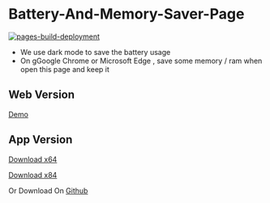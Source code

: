 # Battery-And-Memory-Saver-Page

[![pages-build-deployment](https://github.com/Fire-App-YT/Battery-And-Memory-Saver-Page/actions/workflows/pages/pages-build-deployment/badge.svg)](https://github.com/Fire-App-YT/Battery-And-Memory-Saver-Page/actions/workflows/pages/pages-build-deployment)

- We use dark mode to save the battery usage 
- On gGoogle Chrome or Microsoft Edge , save some memory / ram when open this page and keep it

## Web Version

[Demo](https://fire-app-yt.github.io/Battery-And-Memory-Saver-Page/)

## App Version

[Download x64](https://github.com/Fire-App-YT/Battery-And-Memory-Saver-Page/releases/download/V1.0.0/fire-battery-saver.Setup.x64.msi)

[Download x84](https://github.com/Fire-App-YT/Battery-And-Memory-Saver-Page/releases/download/V1.0.0/fire-battery-saver.Setup.x86.msi)

Or Download On [Github](https://github.com/Fire-App-YT/Battery-And-Memory-Saver-Page/releases/latest)
